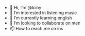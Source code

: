 - 👋 Hi, I’m @tcioy
- 👀 I’m interested in listening music
- 🌱 I’m currently learning english
- 💞️ I’m looking to collaborate on men
- 📫 How to reach me on ins

<!---
tcioy/tcioy is a ✨ special ✨ repository because its `README.md` (this file) appears on your GitHub profile.
You can click the Preview link to take a look at your changes.
--->
